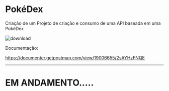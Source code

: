 # PokéDex
 Criação de um Projeto de criação e consumo de uma API baseada em uma PokéDex

![download](https://static.wikia.nocookie.net/pokepediabr/images/3/38/Pokédex_Kanto.png/revision/latest?cb=20131224014121&path-prefix=pt-br)


Documentação:

https://documenter.getpostman.com/view/19006655/2sAYHzFNQE

---

# EM ANDAMENTO.....
